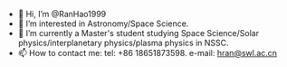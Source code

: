 - 👋 Hi, I’m @RanHao1999
- 👀 I’m interested in Astronomy/Space Science.
- 🌱 I’m currently a Master's student studying Space Science/Solar physics/interplanetary physics/plasma physics in NSSC.
- 📫 How to contact me: tel: +86 18651873598.   e-mail: hran@swl.ac.cn

<!---
RanHao1999/RanHaoLearn is a ✨ special ✨ repository because its `README.md` (this file) appears on your GitHub profile.
You can click the Preview link to take a look at your changes.
--->
